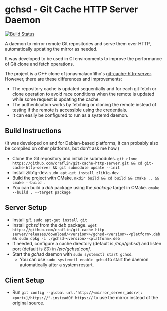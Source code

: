 
# gchsd - Git Cache HTTP Server Daemon

[![Build Status](http://xaws6t1emwa2m5pr.myfritz.net:8080/buildStatus/icon?job=craflin%2Fgit-cache-http-server%2Fmaster)](http://xaws6t1emwa2m5pr.myfritz.net:8080/job/craflin/job/git-cache-http-server/job/master/)

A daemon to mirror remote Git repositories and serve them over HTTP, automatically updating the mirror as needed.

It was developed to be used in CI environments to improve the performance of Git clone and fetch operations.

The project is a C++ clone of jonasmalacofilho's [git-cache-http-server](https://github.com/jonasmalacofilho/git-cache-http-server).
However, there are these differences and improvements:
* The repository cache is updated sequentially and for each git fetch or clone operation to avoid race conditions when the remote is updated while some request is updating the cache.
* The authentication works by fetching or cloning the remote instead of testing if the remote is accessible using the credentials.
* It can easily be configured to run as a systemd daemon.

## Build Instructions

(It was developed on and for Debian-based platforms, it can probably also be compiled on other platforms, but don't ask me how.)

* Clone the Git repository and initialize submodules. `git clone https://github.com/craflin/git-cache-http-server.git && cd git-cache-http-server && git submodule update --init`
* Install zlib1g-dev. `sudo apt-get install zlib1g-dev`
* Build the project with CMake. `mkdir build && cd build && cmake .. && cmake --build .`
* You can build a *deb* package using the *package* target in CMake. `cmake --build . --target package`

## Server Setup

* Install *git*. `sudo apt-get install git`
* Install *gchsd* from the *deb* package. `wget https://github.com/craflin/git-cache-http-server/releases/download/<version>>/gchsd-<version>-<platform>.deb && sudo dpkg -i ./gchsd-<version>-<platform>.deb`
* If needed, configure a cache directory (default is */tmp/gchsd*) and listen port (default is *80*) in */etc/gchsd.conf*.
* Start the *gchsd* daemon with `sudo systemctl start gchsd`.
  * You can use `sudo systemctl enable gchsd` to start the daemon automatically after a system restart.

## Client Setup

* Run `git config --global url."http://<mirror_server_addr>[:<port>]/https://".insteadOf https://` to use the mirror instead of the original source.
